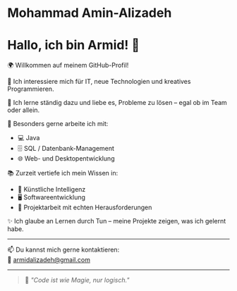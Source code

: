 # Mohammad Amin-Alizadeh
# Hallo, ich bin Armid! 👋  
🌍 Willkommen auf meinem GitHub-Profil!

🎯 Ich interessiere mich für IT, neue Technologien und kreatives Programmieren.

🧠 Ich lerne ständig dazu und liebe es, Probleme zu lösen – egal ob im Team oder allein.

💾 Besonders gerne arbeite ich mit:
- 💻 Java
- 🗄️ SQL / Datenbank-Management
- 🌐 Web- und Desktopentwicklung

📚 Zurzeit vertiefe ich mein Wissen in:
- 🧠 Künstliche Intelligenz
- 🖥️ Softwareentwicklung
- 🧩 Projektarbeit mit echten Herausforderungen

✨ Ich glaube an Lernen durch Tun – meine Projekte zeigen, was ich gelernt habe.

---

📫 Du kannst mich gerne kontaktieren:  
📩 armidalizadeh@gmail.com

---

> 🧊 *"Code ist wie Magie, nur logisch."*




<!--## Hi there 👋


**ARMID2003/ARMID2003** is a ✨ _special_ ✨ repository because its `README.md` (this file) appears on your GitHub profile.

Here are some ideas to get you started:

- 🔭 I’m currently working on ...
- 🌱 I’m currently learning ...
- 👯 I’m looking to collaborate on ...
- 🤔 I’m looking for help with ...
- 💬 Ask me about ...
- 📫 How to reach me: ...
- 😄 Pronouns: ...
- ⚡ Fun fact: ...
-->
